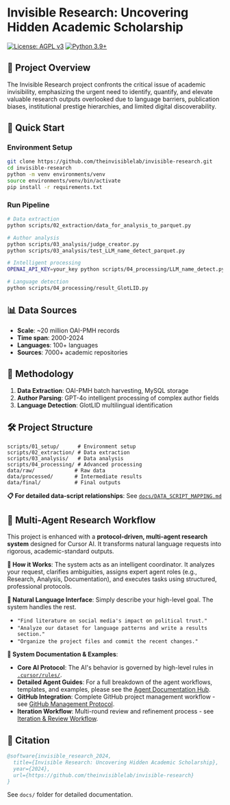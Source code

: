 # Invisible Research: Uncovering Hidden Academic Scholarship

[![License: AGPL v3](https://img.shields.io/badge/License-AGPL%20v3-blue.svg)](https://www.gnu.org/licenses/agpl-3.0)
[![Python 3.9+](https://img.shields.io/badge/python-3.9+-blue.svg)](https://www.python.org/downloads/)

## 📖 Project Overview

The Invisible Research project confronts the critical issue of academic invisibility, emphasizing the urgent need to identify, quantify, and elevate valuable research outputs overlooked due to language barriers, publication biases, institutional prestige hierarchies, and limited digital discoverability.

## 🚀 Quick Start

### Environment Setup
```bash
git clone https://github.com/theinvisiblelab/invisible-research.git
cd invisible-research
python -m venv environments/venv
source environments/venv/bin/activate
pip install -r requirements.txt
```

### Run Pipeline
```bash
# Data extraction
python scripts/02_extraction/data_for_analysis_to_parquet.py

# Author analysis  
python scripts/03_analysis/judge_creator.py
python scripts/03_analysis/test_LLM_name_detect_parquet.py

# Intelligent processing
OPENAI_API_KEY=your_key python scripts/04_processing/LLM_name_detect.py

# Language detection
python scripts/04_processing/result_GlotLID.py
```

## 📊 Data Sources

- **Scale**: ~20 million OAI-PMH records
- **Time span**: 2000-2024  
- **Languages**: 100+ languages
- **Sources**: 7000+ academic repositories

## 🔬 Methodology

1. **Data Extraction**: OAI-PMH batch harvesting, MySQL storage
2. **Author Parsing**: GPT-4o intelligent processing of complex author fields
3. **Language Detection**: GlotLID multilingual identification

## 🛠️ Project Structure

```
scripts/01_setup/      # Environment setup
scripts/02_extraction/ # Data extraction
scripts/03_analysis/   # Data analysis  
scripts/04_processing/ # Advanced processing
data/raw/             # Raw data
data/processed/       # Intermediate results
data/final/           # Final outputs
```

**📋 For detailed data-script relationships**: See [`docs/DATA_SCRIPT_MAPPING.md`](docs/DATA_SCRIPT_MAPPING.md)

## 🤖 Multi-Agent Research Workflow

This project is enhanced with a **protocol-driven, multi-agent research system** designed for Cursor AI. It transforms natural language requests into rigorous, academic-standard outputs.

**🎯 How it Works**: The system acts as an intelligent coordinator. It analyzes your request, clarifies ambiguities, assigns expert agent roles (e.g., Research, Analysis, Documentation), and executes tasks using structured, professional protocols.

**💬 Natural Language Interface**: Simply describe your high-level goal. The system handles the rest.
- `"Find literature on social media's impact on political trust."`
- `"Analyze our dataset for language patterns and write a results section."`
- `"Organize the project files and commit the recent changes."`

**📖 System Documentation & Examples**:
- **Core AI Protocol**: The AI's behavior is governed by high-level rules in [`.cursor/rules/`](.cursor/rules/).
- **Detailed Agent Guides**: For a full breakdown of the agent workflows, templates, and examples, please see the [Agent Documentation Hub](docs/agents/).
- **GitHub Integration**: Complete GitHub project management workflow - see [GitHub Management Protocol](docs/agents/github-management.md).
- **Iteration Workflow**: Multi-round review and refinement process - see [Iteration & Review Workflow](docs/agents/iteration-workflow.md).

## 📝 Citation

```bibtex
@software{invisible_research_2024,
  title={Invisible Research: Uncovering Hidden Academic Scholarship},
  year={2024},
  url={https://github.com/theinvisiblelab/invisible-research}
}
```

See `docs/` folder for detailed documentation.
